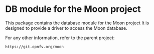 DB module for the Moon project
==============================

This package contains the database module for the Moon project
It is designed to provide a driver to access the Moon database.

For any other information, refer to the parent project:

    https://git.opnfv.org/moon

